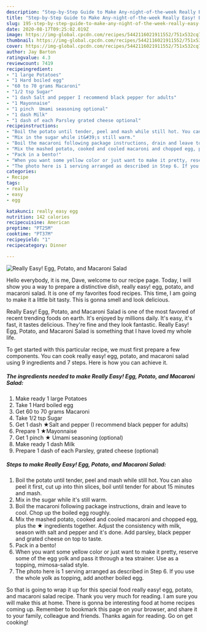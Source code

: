 ```yaml
---
description: "Step-by-Step Guide to Make Any-night-of-the-week Really Easy! Egg, Potato, and Macaroni Salad"
title: "Step-by-Step Guide to Make Any-night-of-the-week Really Easy! Egg, Potato, and Macaroni Salad"
slug: 195-step-by-step-guide-to-make-any-night-of-the-week-really-easy-egg-potato-and-macaroni-salad
date: 2020-08-17T09:25:02.019Z
image: https://img-global.cpcdn.com/recipes/5442116021911552/751x532cq70/really-easy-egg-potato-and-macaroni-salad-recipe-main-photo.jpg
thumbnail: https://img-global.cpcdn.com/recipes/5442116021911552/751x532cq70/really-easy-egg-potato-and-macaroni-salad-recipe-main-photo.jpg
cover: https://img-global.cpcdn.com/recipes/5442116021911552/751x532cq70/really-easy-egg-potato-and-macaroni-salad-recipe-main-photo.jpg
author: Jay Barton
ratingvalue: 4.3
reviewcount: 7419
recipeingredient:
- "1 large Potatoes"
- "1 Hard boiled egg"
- "60 to 70 grams Macaroni"
- "1/2 tsp Sugar"
- "1 dash Salt and pepper I recommend black pepper for adults"
- "1 Mayonnaise"
- "1 pinch  Umami seasoning optional"
- "1 dash Milk"
- "1 dash of each Parsley grated cheese optional"
recipeinstructions:
- "Boil the potato until tender, peel and mash while still hot. You can also peel it first, cut up into thin slices, boil until tender for about 15 minutes and mash."
- "Mix in the sugar while it&#39;s still warm."
- "Boil the macaroni following package instructions, drain and leave to cool. Chop up the boiled egg roughly."
- "Mix the mashed potato, cooked and cooled macaroni and chopped egg, plus  the ★ ingredients together. Adjust the consistency with milk, season with salt and pepper and it&#39;s done. Add parsley, black pepper and grated cheese on top to taste."
- "Pack in a bento!"
- "When you want some yellow color or just want to make it pretty, reserve some of the egg yolk and pass it through a tea strainer. Use as a topping, mimosa-salad style."
- "The photo here is 1 serving arranged as described in Step 6. If you use the whole yolk as topping, add another boiled egg."
categories:
- Recipe
tags:
- really
- easy
- egg

katakunci: really easy egg 
nutrition: 142 calories
recipecuisine: American
preptime: "PT25M"
cooktime: "PT37M"
recipeyield: "1"
recipecategory: Dinner

---
```



![Really Easy! Egg, Potato, and Macaroni Salad](https://img-global.cpcdn.com/recipes/5442116021911552/751x532cq70/really-easy-egg-potato-and-macaroni-salad-recipe-main-photo.jpg)

Hello everybody, it is me, Dave, welcome to our recipe page. Today, I will show you a way to prepare a distinctive dish, really easy! egg, potato, and macaroni salad. It is one of my favorites food recipes. This time, I am going to make it a little bit tasty. This is gonna smell and look delicious.



Really Easy! Egg, Potato, and Macaroni Salad is one of the most favored of recent trending foods on earth. It's enjoyed by millions daily. It's easy, it's fast, it tastes delicious. They're fine and they look fantastic. Really Easy! Egg, Potato, and Macaroni Salad is something that I have loved my whole life.


To get started with this particular recipe, we must first prepare a few components. You can cook really easy! egg, potato, and macaroni salad using 9 ingredients and 7 steps. Here is how you can achieve it.

<!--inarticleads1-->

##### The ingredients needed to make Really Easy! Egg, Potato, and Macaroni Salad:

1. Make ready 1 large Potatoes
1. Take 1 Hard boiled egg
1. Get 60 to 70 grams Macaroni
1. Take 1/2 tsp Sugar
1. Get 1 dash ★Salt and pepper (I recommend black pepper for adults)
1. Prepare 1 ★Mayonnaise
1. Get 1 pinch ★ Umami seasoning (optional)
1. Make ready 1 dash Milk
1. Prepare 1 dash of each Parsley, grated cheese (optional)




<!--inarticleads2-->

##### Steps to make Really Easy! Egg, Potato, and Macaroni Salad:

1. Boil the potato until tender, peel and mash while still hot. You can also peel it first, cut up into thin slices, boil until tender for about 15 minutes and mash.
1. Mix in the sugar while it&#39;s still warm.
1. Boil the macaroni following package instructions, drain and leave to cool. Chop up the boiled egg roughly.
1. Mix the mashed potato, cooked and cooled macaroni and chopped egg, plus  the ★ ingredients together. Adjust the consistency with milk, season with salt and pepper and it&#39;s done. Add parsley, black pepper and grated cheese on top to taste.
1. Pack in a bento!
1. When you want some yellow color or just want to make it pretty, reserve some of the egg yolk and pass it through a tea strainer. Use as a topping, mimosa-salad style.
1. The photo here is 1 serving arranged as described in Step 6. If you use the whole yolk as topping, add another boiled egg.




So that is going to wrap it up for this special food really easy! egg, potato, and macaroni salad recipe. Thank you very much for reading. I am sure you will make this at home. There is gonna be interesting food at home recipes coming up. Remember to bookmark this page on your browser, and share it to your family, colleague and friends. Thanks again for reading. Go on get cooking!
